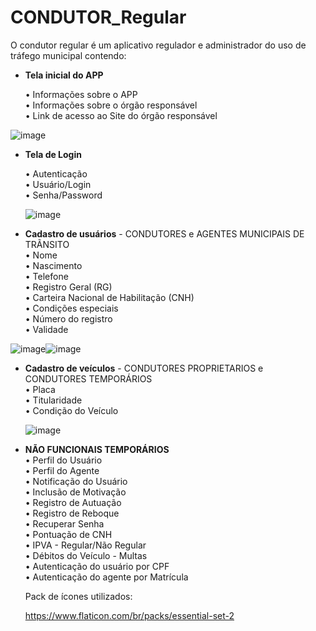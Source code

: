 # CONDUTOR_Regular

O condutor regular é um aplicativo regulador e administrador do uso de tráfego municipal contendo:

- **Tela inicial do APP**                                                                                                                                             

    • Informações sobre o APP                                                                                                                                         
    • Informações sobre o órgão responsável                                                                                                                           
    • Link de acesso ao Site do órgão responsável 
    
![image](https://user-images.githubusercontent.com/42909266/136379544-2326ff4d-14f3-4eed-8605-db7709735f14.png)

- **Tela de Login**                                                                                                                                             

    • Autenticação                                                                                                                                         
    • Usuário/Login                                                                                                                           
    • Senha/Password 
    
    ![image](https://user-images.githubusercontent.com/42909266/136380311-f9367d07-15fd-422f-b08e-0819e6213229.png)

    
- **Cadastro de usuários** - CONDUTORES e AGENTES MUNICIPAIS DE TRÃNSITO                                                                                                    
    • Nome                                                                                                                                                             
    • Nascimento                                                                                                                                                       
    • Telefone                                                                                                                                                         
    • Registro Geral (RG)                                                                                                                                             
    • Carteira Nacional de Habilitação (CNH)                                                                                                                           
    • Condições especiais                                                                                                                                             
    • Número do registro                                                                                                                                               
    • Validade 
    
![image](https://user-images.githubusercontent.com/42909266/136379087-5d3b87b0-6510-4255-880f-125a92860041.png)![image](https://user-images.githubusercontent.com/42909266/136379217-4bf0328b-d1ad-4863-ba26-bc47fb511058.png)


    
- **Cadastro de veículos** - CONDUTORES PROPRIETARIOS e CONDUTORES TEMPORÁRIOS                                                                                              
    • Placa                                                                                                                                                           
    • Titularidade                                                                                                                                                     
    • Condição do Veículo                                                                                                                                             
    
    ![image](https://user-images.githubusercontent.com/42909266/136379354-9240024f-d147-4349-80cc-0c1681840e81.png)

                                                                                                                                                         
- **NÃO FUNCIONAIS TEMPORÁRIOS**                                                                                              
    • Perfil do Usuário                                                                                                                                               
    • Perfil do Agente                                                                                                                                                 
    • Notificação do Usuário                                                                                                                                           
    • Inclusão de Motivação                                                                                                                                           
    • Registro de Autuação                                                                                                                                             
    • Registro de Reboque                                                                                                                                             
    • Recuperar Senha                                                                                                                                                 
    • Pontuação de CNH                                                                                                                                                 
    • IPVA - Regular/Não Regular                                                                                                                                       
    • Débitos do Veículo - Multas                                                                                                                                     
    • Autenticação do usuário por CPF                                                                                                                                 
    • Autenticação do agente por Matrícula 
    
    Pack de ícones utilizados: 
    
    https://www.flaticon.com/br/packs/essential-set-2
